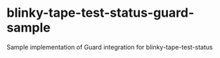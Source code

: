 blinky-tape-test-status-guard-sample
====================================

Sample implementation of Guard integration for blinky-tape-test-status
